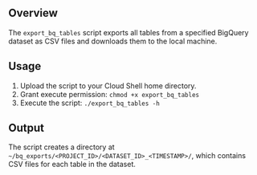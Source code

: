 ## Overview

The `export_bq_tables` script exports all tables from a specified BigQuery dataset
as CSV files and downloads them to the local machine.

## Usage

1. Upload the script to your Cloud Shell home directory.
2. Grant execute permission: `chmod +x export_bq_tables`
3. Execute the script: `./export_bq_tables -h`

## Output

The script creates a directory at `~/bq_exports/<PROJECT_ID>/<DATASET_ID>_<TIMESTAMP>/`,
which contains CSV files for each table in the dataset.
